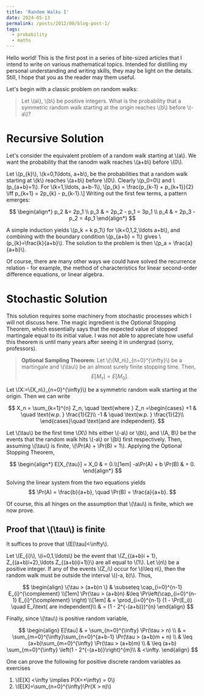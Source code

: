 ```yaml
---
title: 'Random Walks I'
date: 2024-05-13
permalink: /posts/2012/08/blog-post-1/
tags:
  - probability 
  - maths
---
```


Hello world! This is the first post in a series of bite-sized articles that I intend to write on various mathematical topics. Intended for distilling my personal understanding and writing skills, they may be light on the details. Still, I hope that you as the reader may them useful.

Let's begin with a classic problem on random walks:
> Let \\(a\\), \\(b\\) be positive integers. What is the probability that a symmetric random walk starting at the origin reaches \\(b\\) before \\(-a\\)?

Recursive Solution
======
Let's consider the equivalent problem of a random walk starting at \\(a\\). We want the probability that the ranodm walk reaches \\(a+b\\) before \\(0\\). 

Let \\(p_{k}\\), \\(k=0,1\ldots, a+b\\), be the probabilities that a random walk starting at \\(k\\) reaches \\(a+b\\) before \\(0\\). Clearly \\(p_0=0\\) and \\(p_{a+b}=1\\). For \\(k=1,\ldots, a+b-1\\), 
\\[p_{k} = \frac{p_{k-1} + p_{k+1}}{2} \iff p_{k+1} = 2p_{k} - p_{k-1}.\\]
Writing out the first few terms, a pattern emerges:

$$
  \begin{align*}
    p_2 &= 2p_1 \\
    p_3 & = 2p_2 - p_1 = 3p_1 \\
    p_4 & = 2p_3 - p_2 = 4p_1
    \end{align*}
$$

A simple induction yields \\(p_k = k p_1\\) for \\(k=0,1,2,\ldots a+b\\), and combining with the boundary condition \\(p_{a+b} = 1\\) gives \\(p_{k}=\frac{k}{a+b}\\). The solution to the problem is then \\(p_a = \frac{a}{a+b}\\). 

Of course, there are many other ways we could have solved the recurrence relation - for example, the method of characteristics for linear second-order difference equations, or linear algebra.

Stochastic Solution
======
This solution requires some machinery from stochastic processes which I will not discuss here. The magic ingredient is the Optional Stopping Theorem, which essentially says that the expected value of stopped martingale equal to its initial value. I was not able to appreciate how useful this theorem is until many years after seeing it in undergrad (sorry, professors).
> **Optional Sampling Theorem**: Let \\(\\{M_n\\}_{n=0}^{\infty}\\) be a martingale and \\(\tau\\) be an almost surely finite stopping time. Then, 
> $$
>  E[M_\tau] = E[M_0].
> $$

Let \\(X:=\\{X_n\\}_{n=0}^{\infty}\\) be a symmetric random walk starting at the origin. Then we can write

$$
  X_n = \sum_{k=1}^{n} Z_n, 
          \quad \text{where } 
          Z_n =\begin{cases}
                +1 & \quad \text{w.p. } \frac{1}{2}\\
                -1 & \quad \text{w.p. } \frac{1}{2}\\
                \end{cases}\quad \text{and are independent}.
$$

Let \\(\tau\\) be the first time \\(X\\) hits either \\(-a\\) or \\(b\\), and \\(A, B\\) be the events that the random walk hits \\(-a\\) or \\(b\\) first respectively. Then, assuming \\(\tau\\) is finite, \\(\Pr(A) + \Pr(B) = 1\\). Applying the Optional Stopping Theorem,

$$
  \begin{align*}
     E[X_{\tau}] = X_0 & = 0.\\[1em]
     -a\Pr(A) + b \Pr(B) & = 0.
    \end{align*}
$$

Solving the linear system from the two equations yields
$$
  \Pr(A) = \frac{b}{a+b}, \quad \Pr(B) = \frac{a}{a+b}.
$$

Of course, this all hinges on the assumption that \\(\tau\\) is finite, which we now prove.

Proof that \\(\tau\\) is finite
------
It suffices to prove that \\(E[\tau]<\infty\\).

Let \\(E_{i}\\), \\(i=0,1,\ldots\\) be the event that \\(Z_{(a+b)i + 1}, Z_{(a+b)i+2},\ldots Z_{(a+b)(i+1)}\\) are all equal to \\(1\\). Let \\(n\\) be a positive integer. If any of the events \\(Z_i\\) occur for \\(i\leq n\\), then the random walk must be outside the interval \\((-a, b)\\). Thus,

$$
  \begin{align}
    \{\tau > (a+b)n \} & \subseteq \cap_{i=0}^{n-1} E_{i}^{\complement} \\[1em]
    \Pr(\tau > (a+b)n) &\leq \Pr\left(\cap_{i=0}^{n-1} E_{i}^{\complement} \right) \\[1em]
    & = \prod_{i=0}^{n-1} (1 - \Pr(E_i)) \quad E_i\text{ are independent}\\
    & = (1 - 2^{-(a+b)})^{n}
    \end{align}
$$

Finally, since \\(\tau\\) is positive random variable,

$$
  \begin{align}
    E[\tau] & = \sum_{n=0}^{\infty} \Pr(\tau > n) \\
            & = \sum_{m=0}^{\infty}\sum_{n=0}^{a+b-1} \Pr(\tau > (a+b)m + n) \\
            & \leq (a+b)\sum_{m=0}^{\infty} \Pr(\tau > (a+b)m) \\
            & \leq (a+b) \sum_{m=0}^{\infty} \left(1 - 2^{-(a+b)}\right)^{m}\\
            & <\infty.
    \end{align}
$$

One can prove the following for positive discrete random variables as exercises
1. \\(E[X] <\infty \implies P(X=+\infty) = 0\\)
2. \\(E[X]=\sum_{n=0}^{\infty}\Pr(X > n)\\)
